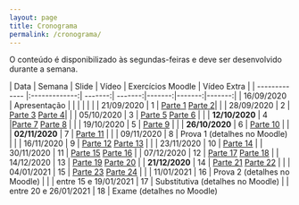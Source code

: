 ```yaml
---
layout: page
title: Cronograma
permalink: /cronograma/
---
```





O conteúdo é disponibilizado às segundas-feiras e deve ser desenvolvido durante a semana.

| Data          | Semana          | Slide  | Vídeo | Exercícios Moodle | Vídeo Extra | 
| ------------- |:-------------:| -------:| -------:|-------:|-------:|-------:|
| 16/09/2020    | Apresentação  |         |         |        |        |        |
| 21/09/2020    |   1           |  [Parte 1](http://me414-unicamp.github.io/aulas/slides/parte01/parte01.html) [Parte 2](http://me414-unicamp.github.io/aulas/slides/parte02/parte02.html)| |
| 28/09/2020    |   2           | [Parte 3](http://me414-unicamp.github.io/aulas/slides/parte03/parte03.html) [Parte 4](http://me414-unicamp.github.io/aulas/slides/parte04/parte04.html)| |
| 05/10/2020    |   3           | [Parte 5](http://me414-unicamp.github.io/aulas/slides/parte05/parte05.html) [Parte 6](http://me414-unicamp.github.io/aulas/slides/parte06/parte06.html)   |  |
| **12/10/2020**    |   4           |[Parte 7](http://me414-unicamp.github.io/aulas/slides/parte07/parte07.html) [Parte 8](http://me414-unicamp.github.io/aulas/slides/parte08/parte08.html)  | |
| 19/10/2020   |   5           | [Parte 9](http://me414-unicamp.github.io/aulas/slides/parte09/parte09.html)   |  |
| **26/10/2020**    |   6           | [Parte 10](http://me414-unicamp.github.io/aulas/slides/parte10/parte10.html)    | |
| **02/11/2020**    |   7           |  [Parte 11](http://me414-unicamp.github.io/aulas/slides/parte11/parte11.html) |  |
| 09/11/2020    |   8           |  Prova 1 (detalhes no Moodle) |       |
| 16/11/2020    |   9           | [Parte 12](http://me414-unicamp.github.io/aulas/slides/parte12/parte12.html) [Parte 13](http://me414-unicamp.github.io/aulas/slides/parte13/parte13.html)   |      |
| 23/11/2020    |  10           |  [Parte 14](http://me414-unicamp.github.io/aulas/slides/parte14/parte14.html)    | 
| 30/11/2020   |  11      |   [Parte 15](http://me414-unicamp.github.io/aulas/slides/parte15/parte15.html) [Parte 16](http://me414-unicamp.github.io/aulas/slides/parte16/parte16.html)      | 
| 07/12/2020    |  12      |   [Parte 17](http://me414-unicamp.github.io/aulas/slides/parte17/parte17.html) [Parte 18](http://me414-unicamp.github.io/aulas/slides/parte18/parte18.html) |
| 14/12/2020    |  13      | [Parte 19](http://me414-unicamp.github.io/aulas/slides/parte19/parte19.html) [Parte 20](http://me414-unicamp.github.io/aulas/slides/parte20/parte20.html)   | 
| **21/12/2020**    | 14 | [Parte 21](http://me414-unicamp.github.io/aulas/slides/parte21/parte21.html) [Parte 22](http://me414-unicamp.github.io/aulas/slides/parte22/parte22.html)        |    | 
| 04/01/2021    |  15 | [Parte 23](http://me414-unicamp.github.io/aulas/slides/parte23/parte23.html) [Parte 24](http://me414-unicamp.github.io/aulas/slides/parte24/parte24.html)           |    | 
| 11/01/2021    | 16 | Prova 2 (detalhes no Moodle)   |    | 
| entre 15 e 19/01/2021    |  17    | Substitutiva (detalhes no Moodle)   | 
| entre 20 e 26/01/2021 |  18 | Exame (detalhes no Moodle)


